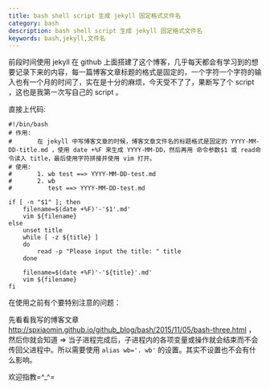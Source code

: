 ```yaml
---
title: bash shell script 生成 jekyll 固定格式文件名
category: bash
description: bash shell script 生成 jekyll 固定格式文件名 
keywords: bash,jekyll,文件名
---
```


前段时间使用 jekyll 在 github 上面搭建了这个博客，几乎每天都会有学习到的想要记录下来的内容，每一篇博客文章标题的格式是固定的，一个字符一个字符的输入也有一个月的时间了，实在是十分的麻烦，今天受不了了，果断写了个 script ，这也是我第一次写自己的 script 。

直接上代码:

    #!/bin/bash
    # 作用:
    #       在 jekyll 中写博客文章的时候，博客文章文件名的标题格式是固定的 YYYY-MM-DD-title.md ，使用 date +%F 来生成 YYYY-MM-DD，然后再用 命令参数$1 或 read命令读入 title，最后使用字符拼接并使用 vim 打开。
    # 使用:
    #       1. wb test ==> YYYY-MM-DD-test.md
    #       2. wb
    #          test ==> YYYY-MM-DD-test.md

    if [ -n "$1" ]; then
        filename=$(date +%F)'-'$1'.md'
        vim ${filename}
    else
        unset title
        while [ -z ${title} ]
        do
            read -p "Please input the title: " title
        done

        filename=$(date +%F)'-'${title}'.md'
        vim ${filename}
    fi

在使用之前有个要特别注意的问题：

先看看我写的博客文章 <http://spxiaomin.github.io/github_blog/bash/2015/11/05/bash-three.html> ，然后你就会知道 => 当子进程完成后，子进程内的各项变量或操作就会结束而不会传回父进程中。所以需要使用 `alias wb='. wb'` 的设置。其实不设置也不会有什么影响。

欢迎指教=^_^=
